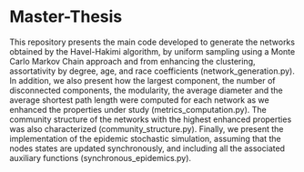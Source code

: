 # Master-Thesis

This repository presents the main code developed to generate the networks obtained by the Havel-Hakimi algorithm, by uniform sampling using a Monte Carlo Markov Chain approach and from enhancing the clustering, assortativity by degree, age, and race coefficients (network_generation.py). In addition, we also present how the largest component, the number of disconnected components, the modularity, the average diameter and the average shortest path length were computed for each network as we enhanced the properties under study (metrics_computation.py). The community structure of the networks with the highest enhanced properties was also characterized (community_structure.py). Finally, we present the implementation of the epidemic stochastic simulation, assuming that the nodes states are updated synchronously, and including all the associated auxiliary functions (synchronous_epidemics.py). 

